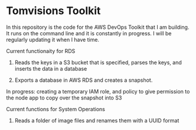 # Tomvisions Toolkit

In this repository is the code for the AWS DevOps Toolkit that I am building. It runs on the command line and it is constantly in progress. I will be regularly updating it when I have time.

Current functionaity for RDS

1) Reads the keys in a S3 bucket that is specified, parses the keys, and inserts the data in a database

2) Exports a database in AWS RDS and creates a snapshot. 

In progress: creating a temporary IAM role, and policy to give permission to the node app to copy over the snapshot into S3


Current functions for System Operations

1) Reads a folder of image files and renames them with a UUID format